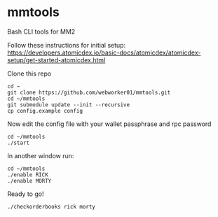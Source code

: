 # mmtools
Bash CLI tools for MM2

Follow these instructions for initial setup:
https://developers.atomicdex.io/basic-docs/atomicdex/atomicdex-setup/get-started-atomicdex.html

Clone this repo

```
cd ~
git clone https://github.com/webworker01/mmtools.git
cd ~/mmtools
git submodule update --init --recursive
cp config.example config
```

Now edit the config file with your wallet passphrase and rpc password

```
cd ~/mmtools
./start
```

In another window run:

```
cd ~/mmtools
./enable RICK
./enable MORTY
```

Ready to go!

```
./checkorderbooks rick morty
```
